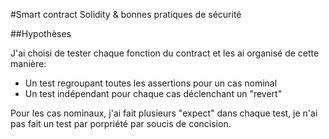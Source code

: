 #Smart contract Solidity & bonnes pratiques de sécurité

##Hypothèses

J'ai choisi de tester chaque fonction du contract et les ai organisé de cette manière:
- Un test regroupant toutes les assertions pour un cas nominal
- Un test indépendant pour chaque cas déclenchant un "revert"

Pour les cas nominaux, j'ai fait plusieurs "expect" dans chaque test, je n'ai pas fait un test par porpriété par soucis de concision.

